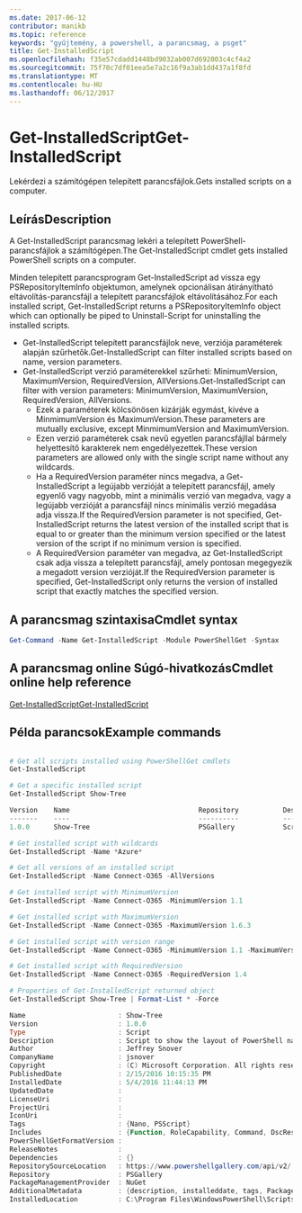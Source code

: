 ```yaml
---
ms.date: 2017-06-12
contributor: manikb
ms.topic: reference
keywords: "gyűjtemény, a powershell, a parancsmag, a psget"
title: Get-InstalledScript
ms.openlocfilehash: f35e57cdadd1448bd9032ab007d692003c4cf4a2
ms.sourcegitcommit: 75f70c7df01eea5e7a2c16f9a3ab1dd437a1f8fd
ms.translationtype: MT
ms.contentlocale: hu-HU
ms.lasthandoff: 06/12/2017
---
```

# <a name="get-installedscript"></a><span data-ttu-id="4dcad-103">Get-InstalledScript</span><span class="sxs-lookup"><span data-stu-id="4dcad-103">Get-InstalledScript</span></span>

<span data-ttu-id="4dcad-104">Lekérdezi a számítógépen telepített parancsfájlok.</span><span class="sxs-lookup"><span data-stu-id="4dcad-104">Gets installed scripts on a computer.</span></span>

## <a name="description"></a><span data-ttu-id="4dcad-105">Leírás</span><span class="sxs-lookup"><span data-stu-id="4dcad-105">Description</span></span>

<span data-ttu-id="4dcad-106">A Get-InstalledScript parancsmag lekéri a telepített PowerShell-parancsfájlok a számítógépen.</span><span class="sxs-lookup"><span data-stu-id="4dcad-106">The Get-InstalledScript cmdlet gets installed PowerShell scripts on a computer.</span></span>

<span data-ttu-id="4dcad-107">Minden telepített parancsprogram Get-InstalledScript ad vissza egy PSRepositoryItemInfo objektumon, amelynek opcionálisan átirányítható eltávolítás-parancsfájl a telepített parancsfájlok eltávolításához.</span><span class="sxs-lookup"><span data-stu-id="4dcad-107">For each installed script, Get-InstalledScript returns a PSRepositoryItemInfo object which can optionally be piped to Uninstall-Script for uninstalling the installed scripts.</span></span>

- <span data-ttu-id="4dcad-108">Get-InstalledScript telepített parancsfájlok neve, verziója paraméterek alapján szűrhetők.</span><span class="sxs-lookup"><span data-stu-id="4dcad-108">Get-InstalledScript can filter installed scripts based on name, version parameters.</span></span>
- <span data-ttu-id="4dcad-109">Get-InstalledScript verzió paraméterekkel szűrheti: MinimumVersion, MaximumVersion, RequiredVersion, AllVersions.</span><span class="sxs-lookup"><span data-stu-id="4dcad-109">Get-InstalledScript can filter with version parameters: MinimumVersion, MaximumVersion, RequiredVersion, AllVersions.</span></span>
  - <span data-ttu-id="4dcad-110">Ezek a paraméterek kölcsönösen kizárják egymást, kivéve a MinmimumVersion és MaximumVersion.</span><span class="sxs-lookup"><span data-stu-id="4dcad-110">These parameters are mutually exclusive, except MinmimumVersion and MaximumVersion.</span></span>
  - <span data-ttu-id="4dcad-111">Ezen verzió paraméterek csak nevű egyetlen parancsfájllal bármely helyettesítő karakterek nem engedélyezettek.</span><span class="sxs-lookup"><span data-stu-id="4dcad-111">These version parameters are allowed only with the single script name without any wildcards.</span></span>
  - <span data-ttu-id="4dcad-112">Ha a RequiredVersion paraméter nincs megadva, a Get-InstalledScript a legújabb verzióját a telepített parancsfájl, amely egyenlő vagy nagyobb, mint a minimális verzió van megadva, vagy a legújabb verzióját a parancsfájl nincs minimális verzió megadása adja vissza.</span><span class="sxs-lookup"><span data-stu-id="4dcad-112">If the RequiredVersion parameter is not specified, Get-InstalledScript returns the latest version of the installed script that is equal to or greater than the minimum version specified or the latest version of the script if no minimum version is specified.</span></span> 
  - <span data-ttu-id="4dcad-113">A RequiredVersion paraméter van megadva, az Get-InstalledScript csak adja vissza a telepített parancsfájl, amely pontosan megegyezik a megadott version verzióját.</span><span class="sxs-lookup"><span data-stu-id="4dcad-113">If the RequiredVersion parameter is specified, Get-InstalledScript only returns the version of installed script that exactly matches the specified version.</span></span>

## <a name="cmdlet-syntax"></a><span data-ttu-id="4dcad-114">A parancsmag szintaxisa</span><span class="sxs-lookup"><span data-stu-id="4dcad-114">Cmdlet syntax</span></span>

```powershell
Get-Command -Name Get-InstalledScript -Module PowerShellGet -Syntax
```

## <a name="cmdlet-online-help-reference"></a><span data-ttu-id="4dcad-115">A parancsmag online Súgó-hivatkozás</span><span class="sxs-lookup"><span data-stu-id="4dcad-115">Cmdlet online help reference</span></span>

[<span data-ttu-id="4dcad-116">Get-InstalledScript</span><span class="sxs-lookup"><span data-stu-id="4dcad-116">Get-InstalledScript</span></span>](http://go.microsoft.com/fwlink/?LinkId=619790)

## <a name="example-commands"></a><span data-ttu-id="4dcad-117">Példa parancsok</span><span class="sxs-lookup"><span data-stu-id="4dcad-117">Example commands</span></span>

```powershell

# Get all scripts installed using PowerShellGet cmdlets
Get-InstalledScript

# Get a specific installed script
Get-InstalledScript Show-Tree

Version    Name                                Repository           Description
-------    ----                                ----------           -----------
1.0.0      Show-Tree                           PSGallery            Script to show the layout of PowerShell namespaces (Tr...

# Get installed script with wildcards
Get-InstalledScript -Name *Azure*

# Get all versions of an installed script
Get-InstalledScript -Name Connect-O365 -AllVersions

# Get installed script with MinimumVersion
Get-InstalledScript -Name Connect-O365 -MinimumVersion 1.1

# Get installed script with MaximumVersion
Get-InstalledScript -Name Connect-O365 -MaximumVersion 1.6.3

# Get installed script with version range
Get-InstalledScript -Name Connect-O365 -MinimumVersion 1.1 -MaximumVersion 1.6.3

# Get installed script with RequiredVersion
Get-InstalledScript -Name Connect-O365 -RequiredVersion 1.4

# Properties of Get-InstalledScript returned object
Get-InstalledScript Show-Tree | Format-List * -Force

Name                       : Show-Tree
Version                    : 1.0.0
Type                       : Script
Description                : Script to show the layout of PowerShell namespaces (Trees) using ASCII
Author                     : Jeffrey Snover
CompanyName                : jsnover
Copyright                  : (C) Microsoft Corporation. All rights reserved.
PublishedDate              : 2/15/2016 10:15:35 PM
InstalledDate              : 5/4/2016 11:44:13 PM
UpdatedDate                :
LicenseUri                 :
ProjectUri                 :
IconUri                    :
Tags                       : {Nano, PSScript}
Includes                   : {Function, RoleCapability, Command, DscResource...}
PowerShellGetFormatVersion :
ReleaseNotes               :
Dependencies               : {}
RepositorySourceLocation   : https://www.powershellgallery.com/api/v2/
Repository                 : PSGallery
PackageManagementProvider  : NuGet
AdditionalMetadata         : {description, installeddate, tags, PackageManagementProvider...}
InstalledLocation          : C:\Program Files\WindowsPowerShell\Scripts


```

